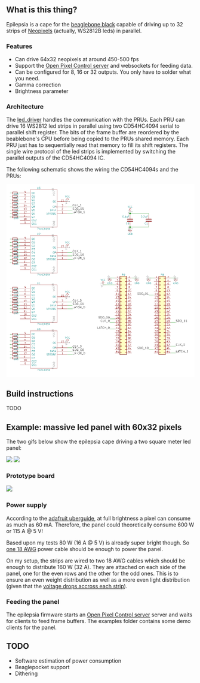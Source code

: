 ## What is this thing?

Epilepsia is a cape for the [beaglebone black](https://beagleboard.org/black) capable of driving up to 32 strips of [Neopixels](https://learn.adafruit.com/adafruit-neopixel-uberguide) (actually, WS2812B leds) in parallel.

### Features

 * Can drive 64x32 neopixels at around 450-500 fps
 * Support the [Open Pixel Control server](http://openpixelcontrol.org/) and websockets for feeding data.
 * Can be configured for 8, 16 or 32 outputs. You only have to solder what you need.
 * Gamma correction
 * Brightness parameter

### Architecture

The [led_driver](https://github.com/fyhertz/epilepsia/blob/master/arm/leddriver.cpp) handles the communication with the PRUs. Each PRU can drive 16 WS2812 led strips in parallel using two CD54HC4094 serial to parallel shift register. The bits of the frame buffer are reordered by the beablebone's CPU before being copied to the PRUs shared memory. Each PRU just has to sequentially read that memory to fill its shift registers. The single wire protocol of the led strips is implemented by switching the parallel outputs of the CD54HC4094 IC.

The following schematic shows the wiring the CD54HC4094s and the PRUs:

![Schematic](https://raw.githubusercontent.com/fyhertz/epilepsia/master/schematics/schematic.png)

## Build instructions

TODO

## Example: massive led panel with 60x32 pixels

The two gifs below show the epilepsia cape driving a two square meter led panel:

![](http://guigui.us/epilepsia/gifs/demo2.gif)
![](http://guigui.us/epilepsia/gifs/demo1.gif)

### Prototype board

![](http://guigui.us/epilepsia/images/prototype.jpg)

### Power supply

According to the [adafruit uberguide](https://learn.adafruit.com/adafruit-neopixel-uberguide), at full brightness a pixel can consume as much as 60 mA. Therefore, the panel could theoretically consume 600 W or 115 A @ 5 V! 

Based upon my tests 80 W (16 A @ 5 V) is already super bright though. So [one 18 AWG](https://www.powerstream.com/Wire_Size.htm) power cable should be enough to power the panel. 

On my setup, the strips are wired to two 18 AWG cables which should be enough to distribute 160 W (32 A). They are attached on each side of the panel, one for the even rows and the other for the odd ones. This is to ensure an even weight distribution as well as a more even light distribution (given that the [voltage drops accross each strip](https://learn.adafruit.com/adafruit-neopixel-uberguide/powering-neopixels#distributing-power)).

### Feeding the panel

The epilepsia firmware starts an [Open Pixel Control server](http://openpixelcontrol.org/) server and waits for clients to feed frame buffers. The examples folder contains some demo clients for the panel.
 
## TODO

 * Software estimation of power consumption
 * Beaglepocket support
 * Dithering
